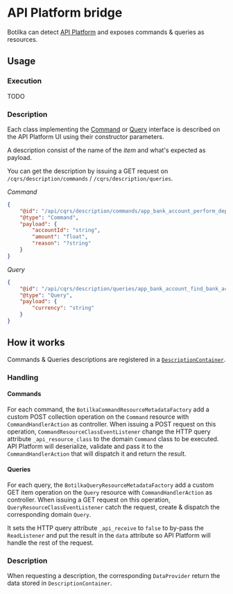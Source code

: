 # API Platform bridge

Botilka can detect [API Platform](https://api-platform.com/) and exposes commands & queries as resources.

## Usage

### Execution

TODO

### Description

Each class implementing the [Command](/src/Application/Command/Command.php) or [Query](/src/Application/Query/Query.php) interface
is described on the API Platform UI using their constructor parameters.

A description consist of the name of the *item* and what's expected as payload.

You can get the description by issuing a GET request on `/cqrs/description/commands` / `/cqrs/description/queries`. 

*Command*
```json
{
    "@id": "/api/cqrs/description/commands/app_bank_account_perform_deposit",
    "@type": "Command",
    "payload": {
        "accountId": "string",
        "amount": "float",
        "reason": "?string"
    }
}
```

*Query*
```json
{
    "@id": "/api/cqrs/description/queries/app_bank_account_find_bank_account_by_currency",
    "@type": "Query",
    "payload": {
        "currency": "string"
    }
}
```

## How it works

Commands & Queries descriptions are registered in a [`DescriptionContainer`](/src/Bridge/ApiPlatform/Description/DescriptionContainer.php).

### Handling

#### Commands

For each command, the `BotilkaCommandResourceMetadataFactory` add a custom POST collection operation on the `Command` resource
with `CommandHandlerAction` as controller.
When issuing a POST request on this operation, `CommandResourceClassEventListener` change the HTTP query attribute
`_api_resource_class` to the domain `Command` class to be executed. API Platform will deserialize, validate
and pass it to the `CommandHandlerAction` that will dispatch it and return the result.

#### Queries

For each query, the `BotilkaQueryResourceMetadataFactory` add a custom GET item operation on the `Query` resource
with `CommandHandlerAction` as controller.
When issuing a GET request on this operation, `QueryResourceClassEventListener` catch the request, create
& dispatch the corresponding domain `Query`.

It sets the HTTP query attribute `_api_receive` to `false` to by-pass the `ReadListener` and
put the result in the `data` attribute so API Platform will handle the rest of the request.

### Description

When requesting a description, the corresponding `DataProvider` return the data stored in `DescriptionContainer`.
